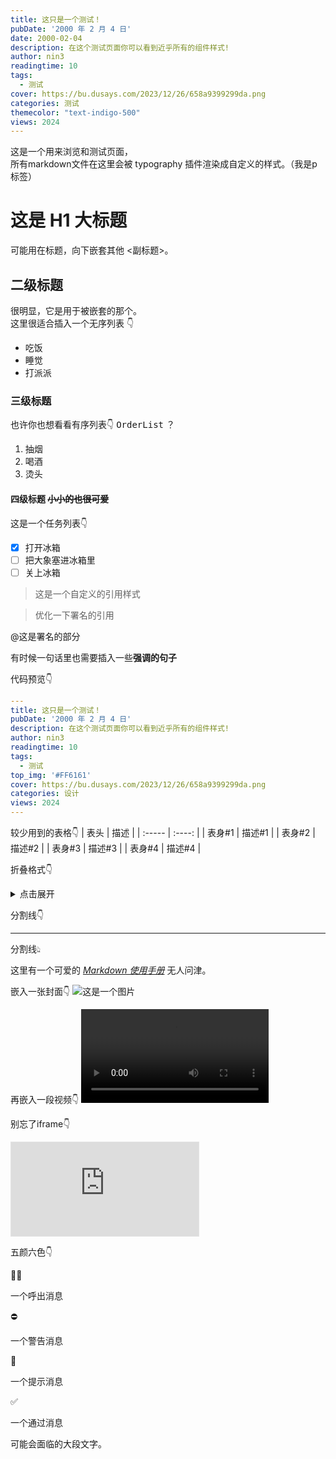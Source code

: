 ```yaml
---
title: 这只是一个测试！
pubDate: '2000 年 2 月 4 日'
date: 2000-02-04
description: 在这个测试页面你可以看到近乎所有的组件样式!
author: nin3
readingtime: 10
tags: 
  - 测试
cover: https://bu.dusays.com/2023/12/26/658a9399299da.png
categories: 测试
themecolor: "text-indigo-500"
views: 2024
---
```

这是一个用来浏览和测试页面，<br>
所有markdown文件在这里会被 typography 插件渲染成自定义的样式。（我是p标签）
# 这是 H1 大标题
可能用在标题，向下嵌套其他 <副标题>。
## 二级标题
很明显，它是用于被嵌套的那个。<br>
这里很适合插入一个无序列表 👇
- 吃饭
- 睡觉
- 打派派
### 三级标题
也许你也想看看有序列表👇 <kbd>OrderList</kbd> ？ 
1. 抽烟
2. 喝酒
3. 烫头
#### 四级标题 ~~小小的也很可爱~~
这是一个任务列表👇
- [x] 打开冰箱
- [ ] 把大象塞进冰箱里
- [ ] 关上冰箱

> 这是一个自定义的引用样式

<div class="flex flex-col mb-6">
    <blockquote class="not-prose before:content-['❝'] before:text-4xl after:content-['❞'] text-[#333] justify-center font-bold flex gap-1">
        <p class="mt-6 text-2xl">
            优化一下署名的引用
        </p>
    </blockquote>
    <div class="flex flex-row-reverse text-[#333] font-light">
        @这是署名的部分
    </div>
</div>

有时候一句话里也需要插入一些**强调的句子**

代码预览👇
```yaml
---
title: 这只是一个测试！
pubDate: '2000 年 2 月 4 日'
description: 在这个测试页面你可以看到近乎所有的组件样式!
author: nin3
readingtime: 10
tags: 
  - 测试
top_img: '#FF6161'
cover: https://bu.dusays.com/2023/12/26/658a9399299da.png
categories: 设计
views: 2024
---
```

较少用到的表格👇
| 表头   |  描述  |
| :----- | :----: |
| 表身#1 | 描述#1 |
| 表身#2 | 描述#2 |
| 表身#3 | 描述#3 |
| 表身#4 | 描述#4 |

折叠格式👇
<div class="bg-gray-200 mx-auto p-6 rounded-2xl">
    <details class=""> 
        <summary>
            点击展开
        </summary>
            展开内容
    </details>
</div>

分割线👇

---

分割线👆︎

这里有一个可爱的 *[Markdown 使用手册](https://www.markdownguide.org)* 无人问津。

嵌入一张封面👇
![这是一个图片](https://bu.dusays.com/2023/11/21/655c64bdb8321.png "新鲜出炉的封面")

再嵌入一段视频👇
<video src="https://cdn.dribbble.com/users/485324/screenshots/14983659/media/f3578a43968fc8eb6aef6f492a1e1244.mp4#t=0.01" controls data-aos="fade-up"></video>

别忘了iframe👇
<iframe style="border: 1px solid rgba(0, 0, 0, 0.1);" class="w-full aspect-video rounded-2xl" src="https://www.figma.com/embed?embed_host=share&url=https%3A%2F%2Fwww.figma.com%2Ffile%2FDEh0ys71li4JXyOTBV2DKt%2F%25E9%25A1%25B6%25E5%25B3%25B0%25E6%2596%25B0%25E9%2597%25BBApp%3Ftype%3Ddesign%26node-id%3D189%253A403%26mode%3Ddesign%26t%3DVGfSyTsNCNOncIgw-1" allowfullscreen data-aos="fade-up"></iframe>

五颜六色👇
<div class="flex items-center my-8 gap-4 bg-[#EEEEEE] rounded-2xl">
    <div class="pl-6">💁‍♀️</div>
    <p class="text-[#333] pr-6">一个呼出消息</p>
</div>

<div class="flex items-center my-8 gap-4 bg-[#FFE7E5] rounded-2xl">
    <div class="pl-6">⛔</div>
    <p class="text-[#FF1E10] pr-6">一个警告消息</p>
</div>

<div class="flex items-center my-8 gap-4 bg-[#F6ECD0] rounded-2xl">
    <div class="pl-6">🔔</div>
    <p class="text-[#FFB800] pr-6">一个提示消息</p>
</div>

<div class="flex items-center my-8 gap-4 bg-[#D0E7D0] rounded-2xl">
    <div class="pl-6">✅</div>
    <p class="text-[#039C00] pr-6">一个通过消息</p>
</div>

可能会面临的大段文字。